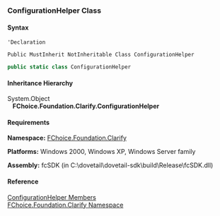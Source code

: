 ﻿### ConfigurationHelper Class

#### Syntax

```vbnet
'Declaration

Public MustInherit NotInheritable Class ConfigurationHelper 
```

```csharp
public static class ConfigurationHelper
```

#### Inheritance Hierarchy

System.Object  
   **FChoice.Foundation.Clarify.ConfigurationHelper**  

#### Requirements

**Namespace:** [FChoice.Foundation.Clarify](fcSDK~FChoice.Foundation.Clarify_namespace.md)

**Platforms:** Windows 2000, Windows XP, Windows Server family

**Assembly:** fcSDK (in C:\\dovetail\\dovetail-sdk\\build\\Release\\fcSDK.dll)

#### Reference

[ConfigurationHelper Members](fcSDK~FChoice.Foundation.Clarify.ConfigurationHelper_members.md)  
[FChoice.Foundation.Clarify Namespace](fcSDK~FChoice.Foundation.Clarify_namespace.md)